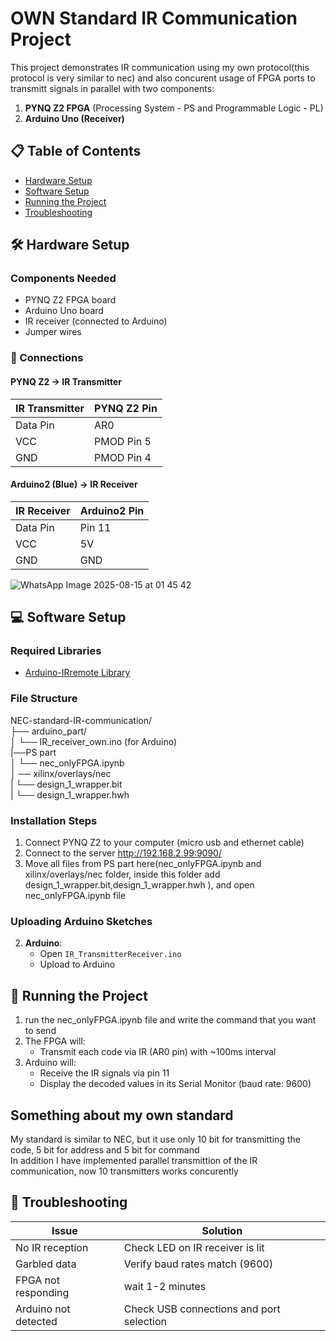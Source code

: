 # OWN Standard IR Communication Project

This project demonstrates IR communication using my own protocol(this protocol is very similar to nec) and also concurent usage of FPGA ports to transmitt signals in parallel with two components:
1. **PYNQ Z2 FPGA** (Processing System - PS and Programmable Logic - PL)
2. **Arduino Uno (Receiver)**

## 📋 Table of Contents
- [Hardware Setup](#-hardware-setup)
- [Software Setup](#-software-setup)
- [Running the Project](#-running-the-project)
- [Troubleshooting](#-troubleshooting)

## 🛠 Hardware Setup

### Components Needed
- PYNQ Z2 FPGA board
- Arduino Uno board
- IR receiver (connected to Arduino)
- Jumper wires

### 🔌 Connections

#### PYNQ Z2 → IR Transmitter
| IR Transmitter | PYNQ Z2 Pin   |
|----------------|---------------|
| Data Pin       | AR0           |
| VCC            | PMOD Pin 5    |
| GND            | PMOD Pin 4    |

#### Arduino2 (Blue) → IR Receiver
| IR Receiver | Arduino2 Pin |
|-------------|-------------|
| Data Pin    | Pin 11      |
| VCC         | 5V          |
| GND         | GND         |


![WhatsApp Image 2025-08-15 at 01 45 42](https://github.com/user-attachments/assets/48c9e8f9-4cb0-47bc-8231-4a2c8fab3858)


## 💻 Software Setup

### Required Libraries
- [Arduino-IRremote Library](https://github.com/Arduino-IRremote/Arduino-IRremote)

### File Structure
NEC-standard-IR-communication/<br>
├── arduino_part/<br>
│ └── IR_receiver_own.ino (for Arduino)<br>
|──PS part<br>
│ └── nec_onlyFPGA.ipynb<br>
│ ── xilinx/overlays/nec<br>
|  └── design_1_wrapper.bit<br>
|  └── design_1_wrapper.hwh<br>
### Installation Steps
1. Connect PYNQ Z2 to your computer (micro usb and ethernet cable)
2. Connect to the server http://192.168.2.99:9090/ 
3. Move all files from PS part here(nec_onlyFPGA.ipynb and xilinx/overlays/nec folder, inside this folder add design_1_wrapper.bit,design_1_wrapper.hwh  ), and open nec_onlyFPGA.ipynb file

### Uploading Arduino Sketches
2. **Arduino**:
   - Open `IR_TransmitterReceiver.ino`
   - Upload to  Arduino

## 🚀 Running the Project
1. run the nec_onlyFPGA.ipynb file and write the command that you want to send
2. The FPGA will:
   - Transmit each code via IR (AR0 pin) with ~100ms interval
3. Arduino will:
   - Receive the IR signals via pin 11
   - Display the decoded values in its Serial Monitor (baud rate: 9600)
## Something about my own standard
My standard is similar to NEC, but it use only 10 bit for transmitting the code, 5 bit for address and 5 bit for command<br>
In addition I have implemented parallel transmittion of the IR communication, now 10 transmitters works concurently 

## 🔧 Troubleshooting
| Issue | Solution |
|-------|----------|
| No IR reception | Check LED on IR receiver is lit |
| Garbled data | Verify baud rates match (9600) |
| FPGA not responding | wait 1-2 minutes |
| Arduino not detected | Check USB connections and port selection |
